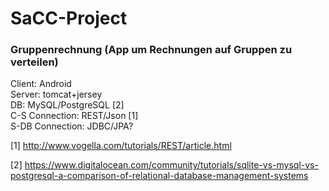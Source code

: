 # SaCC-Project

### Gruppenrechnung (App um Rechnungen auf Gruppen zu verteilen)

Client: Android  
Server: tomcat+jersey  
DB: MySQL/PostgreSQL [2]  
C-S Connection: REST/Json [1]  
S-DB Connection: JDBC/JPA?  

[1] http://www.vogella.com/tutorials/REST/article.html

[2] https://www.digitalocean.com/community/tutorials/sqlite-vs-mysql-vs-postgresql-a-comparison-of-relational-database-management-systems
